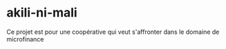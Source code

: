 # akili-ni-mali
Ce projet est pour une coopérative qui veut s'affronter dans le domaine de microfinance

